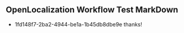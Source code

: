 ## OpenLocalization Workflow Test MarkDown
* 1fd148f7-2ba2-4944-be1a-1b45db8dbe9e thanks!

<!--HONumber=Aug16_HO3-->


